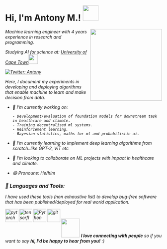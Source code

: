 <h1> Hi, I'm Antony M.! <img src="https://media.giphy.com/media/mGcNjsfWAjY5AEZNw6/giphy.gif" width="50"></h1>
<img align='right' src="https://media3.giphy.com/media/v1.Y2lkPTc5MGI3NjExMWM2dGxhN3llYWZqbnFtaDBpMTF0ZmZ0YnNmODd4amd4NHZhajlkbyZlcD12MV9pbnRlcm5hbF9naWZfYnlfaWQmY3Q9Zw/jBOOXxSJfG8kqMxT11/giphy.gif" width="230">


<p><em> Machine learning engineer with 4 years experience in research and programming.

Studying AI for science at:
<a href="https://ai.aims.ac.za/">University of Cape Town</a><img src="https://media.giphy.com/media/fYSnHlufseco8Fh93Z/giphy.gif" width="30"></br>

[![Twitter: Antony](https://img.shields.io/twitter/follow/gitau_am?style=social)](https://twitter.com/gitau_am)

Here, I document my experiments in developing and deploying algorithms that enable machine to learn and make decision from data.

- 🔭 I’m currently working on: 

      - Development/evaluation of foundation models for downstream task in healthcare and climate.
      - Training decentralised ml systems.
      - Reinforcement learning.
      - Bayesian statistics, maths for ml and probabilistic ai.

- 🌱 I’m currently learning to implement deep learning algorithms from scratch..like GPT-2, ViT etc
- 👯 I’m looking to collaborate on ML projects with impact in healthcare and climate.
- 😄 Pronouns: He/him

### 🔨 Languages and Tools:

I have used these tools (non exhaustive list) to develop bug-free software that has been published/deployed for real world application.

<a href="https://pytorch.org/" target="_blank"> <img align="left" src="https://raw.githubusercontent.com/rahul-jha98/github_readme_icons/main/language_and_tools/square/pytorch/pytorch.svg" alt="pytorch" height="42px"/> </a> 
<a href="https://www.tensorflow.org" target="_blank"> <img align="left" src="https://raw.githubusercontent.com/rahul-jha98/github_readme_icons/main/language_and_tools/square/tensorflow/tensorflow.svg" alt="tensorflow" height="42px"/> </a> 
<a href="https://www.python.org" target="_blank"><img align="left" alt="Python" height ="42px" src="https://raw.githubusercontent.com/rahul-jha98/github_readme_icons/main/language_and_tools/square/python/python.svg"></a>

<a href="https://git-scm.com/" target="_blank"> <img src="https://raw.githubusercontent.com/rahul-jha98/github_readme_icons/main/language_and_tools/square/git-scm/git-scm.svg" align="left" alt="git" height='42px'/> </a>

<br>


<img src="https://media.giphy.com/media/LnQjpWaON8nhr21vNW/giphy.gif" width="60"> <em><b>I love connecting with people</b> so if you want to say <b>hi, I'd be happy to hear from you!</b> :)</em>
